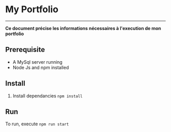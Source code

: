 # My Portfolio
****

**Ce document précise les informations nécessaires à l'execution de mon portfolio**
## Prerequisite
* A MySql server running
* Node Js and npm installed

## Install
1. Install dependancies ```npm install```

## Run 
To run, execute ```npm run start```
